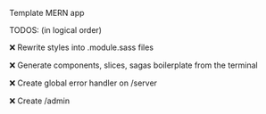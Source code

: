 Template MERN app

TODOS: (in logical order)

❌ Rewrite styles into .module.sass files

❌ Generate components, slices, sagas boilerplate from the terminal

❌ Create global error handler on /server

❌ Create /admin

